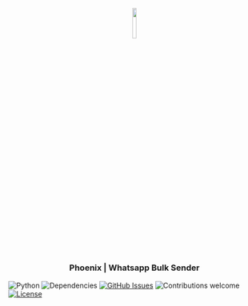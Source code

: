 <p align="center"><img width=12.5% src="https://github.com/ibrahimenesduran/phoenix-wp-bulk-sender/blob/main/images/logo.png"></p>

<h3 align="center">Phoenix | Whatsapp Bulk Sender</h3>


![Python](https://img.shields.io/badge/python-v3.6+-blue.svg)
![Dependencies](https://img.shields.io/badge/dependencies-up%20to%20date-brightgreen.svg)
[![GitHub Issues](https://img.shields.io/github/issues/ibrahimenesduran/phoenix-wp-bulk-sender.svg)](https://github.com/ibrahimenesduran/phoenix-wp-bulk-sender/issues)
![Contributions welcome](https://img.shields.io/badge/contributions-welcome-orange.svg)
[![License](https://img.shields.io/badge/license-MIT-blue.svg)](https://opensource.org/licenses/MIT)